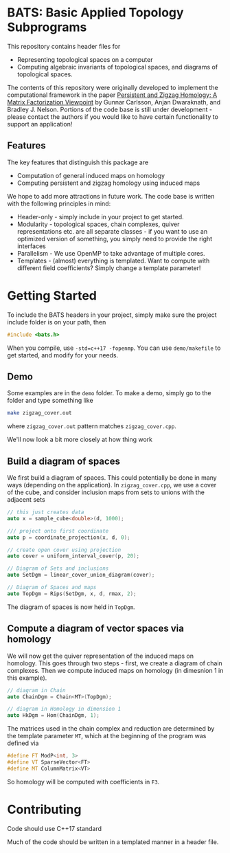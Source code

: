 # BATS: Basic Applied Topology Subprograms

This repository contains header files for
* Representing topological spaces on a computer
* Computing algebraic invariants of topological spaces, and diagrams of topological spaces.

The contents of this repository were originally developed to implement the computational framework in the paper
[Persistent and Zigzag Homology: A Matrix Factorization Viewpoint](https://arxiv.org/abs/1911.10693) by Gunnar Carlsson, Anjan Dwaraknath, and Bradley J. Nelson.  Portions of the code base is still under development - please contact the authors if you would like to have certain functionality to support an application!

## Features

The key features that distinguish this package are

* Computation of general induced maps on homology
* Computing persistent and zigzag homology using induced maps

We hope to add more attractions in future work. The code base is written with the following principles in mind:

* Header-only - simply include in your project to get started.
* Modularity - topological spaces, chain complexes, quiver representations etc. are all separate classes - if you want to use an optimized version of something, you simply need to provide the right interfaces
* Parallelism - We use OpenMP to take advantage of multiple cores.
* Templates - (almost) everything is templated.  Want to compute with different field coefficients?  Simply change a template parameter!

# Getting Started

To include the BATS headers in your project, simply make sure the project include folder is on your path, then
```cpp
#include <bats.h>
```
When you compile, use `-std=c++17 -fopenmp`.  You can use `demo/makefile` to get started, and modify for your needs.

## Demo

Some examples are in the `demo` folder.  To make a demo, simply go to the folder and type something like
```bash
make zigzag_cover.out
```
where `zigzag_cover.out` pattern matches `zigzag_cover.cpp`.

We'll now look a bit more closely at how thing work

## Build a diagram of spaces

We first build a diagram of spaces.  This could potentially be done in many ways (depending on the application).  In `zigzag_cover.cpp`, we use a cover of the cube, and consider inclusion maps from sets to unions with the adjacent sets
```cpp
// this just creates data
auto x = sample_cube<double>(d, 1000);

/// project onto first coordinate
auto p = coordinate_projection(x, d, 0);

// create open cover using projection
auto cover = uniform_interval_cover(p, 20);

// Diagram of Sets and inclusions
auto SetDgm = linear_cover_union_diagram(cover);

// Diagram of Spaces and maps
auto TopDgm = Rips(SetDgm, x, d, rmax, 2);
```
The diagram of spaces is now held in `TopDgm`.

## Compute a diagram of vector spaces via homology
We will now get the quiver representation of the induced maps on homology.  This goes through two steps - first, we create a diagram of chain complexes.  Then we compute induced maps on homology (in dimesnion 1 in this example).

```cpp
// diagram in Chain
auto ChainDgm = Chain<MT>(TopDgm);

// diagram in Homology in dimension 1
auto HkDgm = Hom(ChainDgm, 1);
```

The matrices used in the chain complex and reduction are determined by the template parameter `MT`, which at the beginning of the program was defined via
```cpp
#define FT ModP<int, 3>
#define VT SparseVector<FT>
#define MT ColumnMatrix<VT>
```
So homology will be computed with coefficients in `F3`.





# Contributing
Code should use C++17 standard

Much of the code should be written in a templated manner in a header file.
